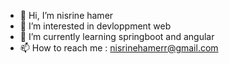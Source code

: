 - 👋 Hi, I’m nisrine hamer
- 👀 I’m interested in devloppment web
- 🌱 I’m currently learning springboot and angular
- 📫 How to reach me : nisrinehamerr@gmail.com

<!---
nisrinehamer/nisrinehamer is a ✨ special ✨ repository because its `README.md` (this file) appears on your GitHub profile.
You can click the Preview link to take a look at your changes.
--->
